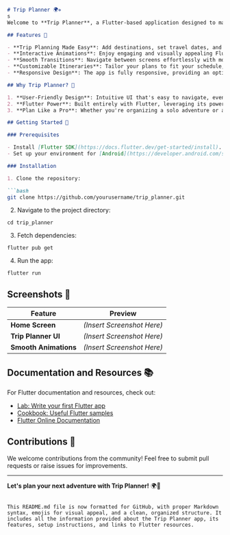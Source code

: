 
```markdown
# Trip Planner 🌍✈️
s
Welcome to **Trip Planner**, a Flutter-based application designed to make your travel planning experience seamless and enjoyable. This app not only simplifies the process of planning trips but also provides a delightful user interface with **awesome Flutter animations** and **smooth transitions**.

## Features 🚀

- **Trip Planning Made Easy**: Add destinations, set travel dates, and organize your itinerary all in one place.
- **Interactive Animations**: Enjoy engaging and visually appealing Flutter animations that enhance user experience.
- **Smooth Transitions**: Navigate between screens effortlessly with modern, fluid transitions.
- **Customizable Itineraries**: Tailor your plans to fit your schedule, preferences, and travel needs.
- **Responsive Design**: The app is fully responsive, providing an optimal experience on both mobile and tablet devices.

## Why Trip Planner? 🤔

1. **User-Friendly Design**: Intuitive UI that's easy to navigate, even for first-time users.
2. **Flutter Power**: Built entirely with Flutter, leveraging its powerful capabilities for animations and performance.
3. **Plan Like a Pro**: Whether you're organizing a solo adventure or a group trip, this app is your go-to solution.

## Getting Started 🏁

### Prerequisites

- Install [Flutter SDK](https://docs.flutter.dev/get-started/install).
- Set up your environment for [Android](https://developer.android.com/studio) or [iOS](https://developer.apple.com/xcode/).

### Installation

1. Clone the repository:

```bash
git clone https://github.com/yourusername/trip_planner.git
```

2. Navigate to the project directory:

```shellscript
cd trip_planner
```


3. Fetch dependencies:

```shellscript
flutter pub get
```


4. Run the app:

```shellscript
flutter run
```




## Screenshots 📸

| Feature | Preview
|-----|-----
| **Home Screen** | *(Insert Screenshot Here)*
| **Trip Planner UI** | *(Insert Screenshot Here)*
| **Smooth Animations** | *(Insert Screenshot Here)*


## Documentation and Resources 📚

For Flutter documentation and resources, check out:

- [Lab: Write your first Flutter app](https://docs.flutter.dev/get-started/codelab)
- [Cookbook: Useful Flutter samples](https://docs.flutter.dev/cookbook)
- [Flutter Online Documentation](https://docs.flutter.dev/)


## Contributions 🤝

We welcome contributions from the community! Feel free to submit pull requests or raise issues for improvements.

---

**Let's plan your next adventure with Trip Planner!** 🌍🚀

```plaintext

This README.md file is now formatted for GitHub, with proper Markdown syntax, emojis for visual appeal, and a clean, organized structure. It includes all the information provided about the Trip Planner app, its features, setup instructions, and links to Flutter resources.
```